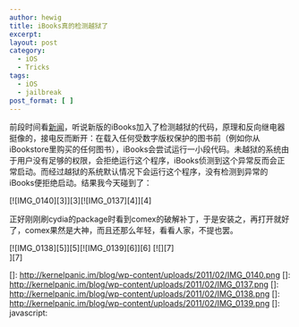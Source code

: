 ```yaml
---
author: hewig
title: iBooks真的检测越狱了
excerpt:
layout: post
category:
  - iOS
  - Tricks
tags:
  - iOS
  - jailbreak
post_format: [ ]
---
```

前段时间看[新闻][1]，听说新版的iBooks加入了检测越狱的代码，原理和反向继电器挺像的，接电反而断开：在载入任何受数字版权保护的图书前（例如你从iBookstore里购买的任何图书），iBooks会尝试运行一小段代码。未越狱的系统由于用户没有足够的权限，会拒绝运行这个程序，iBooks侦测到这个异常反而会正常启动。而经过越狱的系统默认情况下会运行这个程序，没有检测到异常的iBooks便拒绝启动。结果我今天碰到了：

[![IMG_0140][3]][3][![IMG_0137][4]][4]

正好刚刚刷cydia的package时看到comex的破解补丁，于是安装之，再打开就好了，comex果然是大神，而且还那么年轻，看看人家，不提也罢。

[![IMG_0138][5]][5][![IMG_0139][6]][6] [![][7]  
][7]  

 [1]: http://www.weiphone.com/apple/news/2011-02-16/Apple_iBooks_in_the_latest_version_of_the_anti-escape_measures_added_230787.shtml
 []: http://kernelpanic.im/blog/wp-content/uploads/2011/02/IMG_0140.png
 []: http://kernelpanic.im/blog/wp-content/uploads/2011/02/IMG_0137.png
 []: http://kernelpanic.im/blog/wp-content/uploads/2011/02/IMG_0138.png
 []: http://kernelpanic.im/blog/wp-content/uploads/2011/02/IMG_0139.png
 []: javascript: